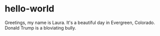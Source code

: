 # hello-world
Greetings, my name is Laura. It's a beautiful day in Evergreen, Colorado. Donald Trump is a bloviating bully.
